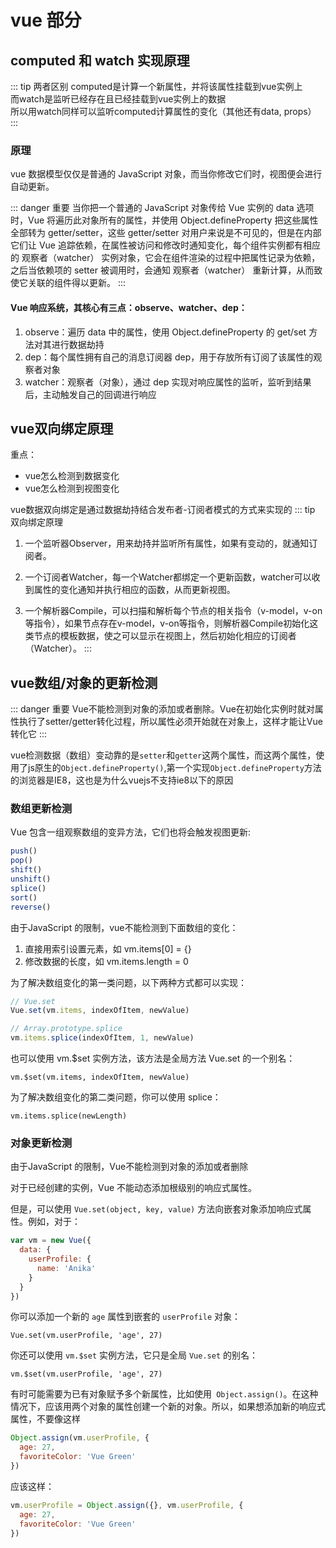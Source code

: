 # vue 部分

## computed 和 watch 实现原理

::: tip 两者区别
  computed是计算一个新属性，并将该属性挂载到vue实例上  
  而watch是监听已经存在且已经挂载到vue实例上的数据  
  所以用watch同样可以监听computed计算属性的变化（其他还有data, props）
:::

### 原理

vue 数据模型仅仅是普通的 JavaScript 对象，而当你修改它们时，视图便会进行自动更新。

::: danger 重要
 当你把一个普通的 JavaScript 对象传给 Vue 实例的 data 选项时，Vue 将遍历此对象所有的属性，并使用 Object.defineProperty 把这些属性全部转为 getter/setter，这些 getter/setter 对用户来说是不可见的，但是在内部它们让 Vue 追踪依赖，在属性被访问和修改时通知变化，每个组件实例都有相应的 观察者（watcher） 实例对象，它会在组件渲染的过程中把属性记录为依赖，之后当依赖项的 setter 被调用时，会通知 观察者（watcher） 重新计算，从而致使它关联的组件得以更新。
:::

#### Vue 响应系统，其核心有三点：observe、watcher、dep：
  1. observe：遍历 data 中的属性，使用 Object.defineProperty 的 get/set 方法对其进行数据劫持
  2. dep：每个属性拥有自己的消息订阅器 dep，用于存放所有订阅了该属性的观察者对象
  3. watcher：观察者（对象），通过 dep 实现对响应属性的监听，监听到结果后，主动触发自己的回调进行响应

## vue双向绑定原理

重点：
  * vue怎么检测到数据变化
  * vue怎么检测到视图变化

vue数据双向绑定是通过数据劫持结合发布者-订阅者模式的方式来实现的
::: tip 双向绑定原理
  1. 一个监听器Observer，用来劫持并监听所有属性，如果有变动的，就通知订阅者。

  2. 一个订阅者Watcher，每一个Watcher都绑定一个更新函数，watcher可以收到属性的变化通知并执行相应的函数，从而更新视图。

  3. 一个解析器Compile，可以扫描和解析每个节点的相关指令（v-model，v-on等指令），如果节点存在v-model，v-on等指令，则解析器Compile初始化这类节点的模板数据，使之可以显示在视图上，然后初始化相应的订阅者（Watcher）。
:::

## vue数组/对象的更新检测

::: danger 重要
Vue不能检测到对象的添加或者删除。Vue在初始化实例时就对属性执行了setter/getter转化过程，所以属性必须开始就在对象上，这样才能让Vue转化它
:::

vue检测数据（数组）变动靠的是`setter`和`getter`这两个属性，而这两个属性，使用了js原生的`Object.defineProperty()`,第一个实现`Object.defineProperty`方法的浏览器是IE8，这也是为什么vuejs不支持ie8以下的原因

### 数组更新检测

Vue 包含一组观察数组的变异方法，它们也将会触发视图更新:
```javascript
push()
pop()
shift()
unshift()
splice()
sort()
reverse()
```
由于JavaScript 的限制，vue不能检测到下面数组的变化：

  1. 直接用索引设置元素，如 vm.items[0] = {}
  2. 修改数据的长度，如 vm.items.length = 0


为了解决数组变化的第一类问题，以下两种方式都可以实现：
```javascript
// Vue.set
Vue.set(vm.items, indexOfItem, newValue)

// Array.prototype.splice
vm.items.splice(indexOfItem, 1, newValue)
```
也可以使用 vm.$set 实例方法，该方法是全局方法 Vue.set 的一个别名：

    vm.$set(vm.items, indexOfItem, newValue)

为了解决数组变化的第二类问题，你可以使用 splice：

    vm.items.splice(newLength)

### 对象更新检测

由于JavaScript 的限制，Vue不能检测到对象的添加或者删除

对于已经创建的实例，Vue 不能动态添加根级别的响应式属性。

但是，可以使用 `Vue.set(object, key, value)` 方法向嵌套对象添加响应式属性。例如，对于：
```javascript
var vm = new Vue({
  data: {
    userProfile: {
      name: 'Anika'
    }
  }
})
```
你可以添加一个新的 `age` 属性到嵌套的 `userProfile` 对象：

    Vue.set(vm.userProfile, 'age', 27)

你还可以使用 `vm.$set` 实例方法，它只是全局 `Vue.set` 的别名：

    vm.$set(vm.userProfile, 'age', 27)

有时可能需要为已有对象赋予多个新属性，比如使用` Object.assign()`。在这种情况下，应该用两个对象的属性创建一个新的对象。所以，如果想添加新的响应式属性，不要像这样
```javascript
Object.assign(vm.userProfile, {
  age: 27,
  favoriteColor: 'Vue Green'
})
```
应该这样：
```javascript
vm.userProfile = Object.assign({}, vm.userProfile, {
  age: 27,
  favoriteColor: 'Vue Green'
})
```
